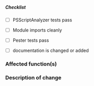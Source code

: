 <!--
Thank you for your pull request. Please provide a description above and review
the requirements below.

Bug fixes and new features should include tests.

-->

<!-- _Please make sure to review and check all of these items:_ -->


##### Checklist
<!-- Remove items that do not apply. For completed items, change [ ] to [x]. -->

- [ ] PSScriptAnalyzer tests pass
- [ ] Module imports cleanly
- [ ] Pester tests pass
- [ ] documentation is changed or added


<!-- _NOTE: these things are not required to open a PR and can be done afterwards / while the PR is open._ -->

### Affected function(s)
<!-- Please provide affected function(s). -->

### Description of change
<!-- Please provide a description of the change here. -->